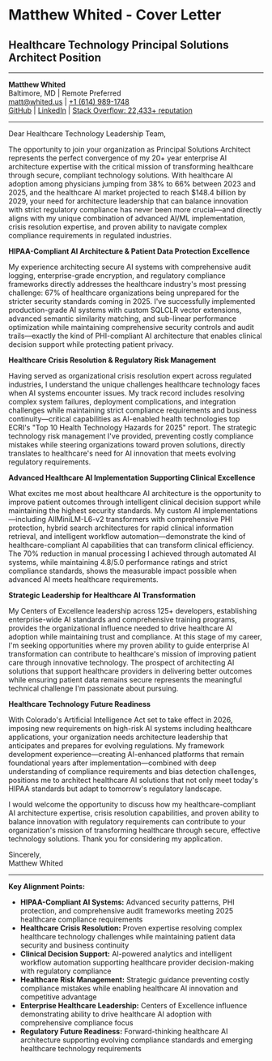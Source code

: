 # Matthew Whited - Cover Letter
## Healthcare Technology Principal Solutions Architect Position

---

**Matthew Whited**  
Baltimore, MD | Remote Preferred  
[matt@whited.us](mailto:matt@whited.us) | [+1 (614) 989-1748](tel:+16149891748)  
[GitHub](https://github.com/mwwhited) | [LinkedIn](https://www.linkedin.com/in/mwwhited/) | [Stack Overflow: 22,433+ reputation](http://stackoverflow.com/users/89586/matthew-whited)

---

Dear Healthcare Technology Leadership Team,

The opportunity to join your organization as Principal Solutions Architect represents the perfect convergence of my 20+ year enterprise AI architecture expertise with the critical mission of transforming healthcare through secure, compliant technology solutions. With healthcare AI adoption among physicians jumping from 38% to 66% between 2023 and 2025, and the healthcare AI market projected to reach $148.4 billion by 2029, your need for architecture leadership that can balance innovation with strict regulatory compliance has never been more crucial—and directly aligns with my unique combination of advanced AI/ML implementation, crisis resolution expertise, and proven ability to navigate complex compliance requirements in regulated industries.

**HIPAA-Compliant AI Architecture & Patient Data Protection Excellence**

My experience architecting secure AI systems with comprehensive audit logging, enterprise-grade encryption, and regulatory compliance frameworks directly addresses the healthcare industry's most pressing challenge: 67% of healthcare organizations being unprepared for the stricter security standards coming in 2025. I've successfully implemented production-grade AI systems with custom SQLCLR vector extensions, advanced semantic similarity matching, and sub-linear performance optimization while maintaining comprehensive security controls and audit trails—exactly the kind of PHI-compliant AI architecture that enables clinical decision support while protecting patient privacy.

**Healthcare Crisis Resolution & Regulatory Risk Management**

Having served as organizational crisis resolution expert across regulated industries, I understand the unique challenges healthcare technology faces when AI systems encounter issues. My track record includes resolving complex system failures, deployment complications, and integration challenges while maintaining strict compliance requirements and business continuity—critical capabilities as AI-enabled health technologies top ECRI's "Top 10 Health Technology Hazards for 2025" report. The strategic technology risk management I've provided, preventing costly compliance mistakes while steering organizations toward proven solutions, directly translates to healthcare's need for AI innovation that meets evolving regulatory requirements.

**Advanced Healthcare AI Implementation Supporting Clinical Excellence**

What excites me most about healthcare AI architecture is the opportunity to improve patient outcomes through intelligent clinical decision support while maintaining the highest security standards. My custom AI implementations—including AllMiniLM-L6-v2 transformers with comprehensive PHI protection, hybrid search architectures for rapid clinical information retrieval, and intelligent workflow automation—demonstrate the kind of healthcare-compliant AI capabilities that can transform clinical efficiency. The 70% reduction in manual processing I achieved through automated AI systems, while maintaining 4.8/5.0 performance ratings and strict compliance standards, shows the measurable impact possible when advanced AI meets healthcare requirements.

**Strategic Leadership for Healthcare AI Transformation**

My Centers of Excellence leadership across 125+ developers, establishing enterprise-wide AI standards and comprehensive training programs, provides the organizational influence needed to drive healthcare AI adoption while maintaining trust and compliance. At this stage of my career, I'm seeking opportunities where my proven ability to guide enterprise AI transformation can contribute to healthcare's mission of improving patient care through innovative technology. The prospect of architecting AI solutions that support healthcare providers in delivering better outcomes while ensuring patient data remains secure represents the meaningful technical challenge I'm passionate about pursuing.

**Healthcare Technology Future Readiness**

With Colorado's Artificial Intelligence Act set to take effect in 2026, imposing new requirements on high-risk AI systems including healthcare applications, your organization needs architecture leadership that anticipates and prepares for evolving regulations. My framework development experience—creating AI-enhanced platforms that remain foundational years after implementation—combined with deep understanding of compliance requirements and bias detection challenges, positions me to architect healthcare AI solutions that not only meet today's HIPAA standards but adapt to tomorrow's regulatory landscape.

I would welcome the opportunity to discuss how my healthcare-compliant AI architecture expertise, crisis resolution capabilities, and proven ability to balance innovation with regulatory requirements can contribute to your organization's mission of transforming healthcare through secure, effective technology solutions. Thank you for considering my application.

Sincerely,  
Matthew Whited

---

**Key Alignment Points:**
- **HIPAA-Compliant AI Systems:** Advanced security patterns, PHI protection, and comprehensive audit frameworks meeting 2025 healthcare compliance requirements
- **Healthcare Crisis Resolution:** Proven expertise resolving complex healthcare technology challenges while maintaining patient data security and business continuity
- **Clinical Decision Support:** AI-powered analytics and intelligent workflow automation supporting healthcare provider decision-making with regulatory compliance
- **Healthcare Risk Management:** Strategic guidance preventing costly compliance mistakes while enabling healthcare AI innovation and competitive advantage
- **Enterprise Healthcare Leadership:** Centers of Excellence influence demonstrating ability to drive healthcare AI adoption with comprehensive compliance focus
- **Regulatory Future Readiness:** Forward-thinking healthcare AI architecture supporting evolving compliance standards and emerging healthcare technology requirements